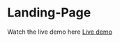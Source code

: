 # Landing-Page

Watch the live demo here
<a href="https://akshaymatre949.github.io/Landing-Page/">Live demo</a>
